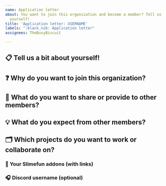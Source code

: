 ```yaml
---
name: Application letter
about: You want to join this organization and become a member? Tell us a bit about
  yourself!
title: 'Application letter: USERNAME'
labels: ":black_nib: Application letter"
assignees: TheBusyBiscuit

---
```


## :clipboard: Tell us a bit about yourself!
<!-- WRITE BELOW THIS LINE -->


## :question: Why do you want to join this organization?
<!-- WRITE BELOW THIS LINE -->


## :flashlight: What do you want to share or provide to other members?
<!-- WRITE BELOW THIS LINE -->


## :bulb: What do you expect from other members?
<!-- WRITE BELOW THIS LINE -->


## :card_index_dividers: Which projects do you want to work or collaborate on?
<!-- WRITE BELOW THIS LINE -->


### :link: Your Slimefun addons (with links)
<!-- WRITE BELOW THIS LINE -->


### :headphones: Discord username (optional)
<!-- WRITE BELOW THIS LINE -->
